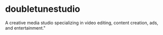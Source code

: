 # doubletunestudio
A creative media studio specializing in video editing, content creation, ads, and entertainment."
